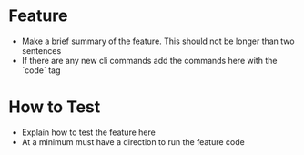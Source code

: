 # Feature
* Make a brief summary of the feature. This should not be longer than two sentences
* If there are any new cli commands add the commands here with the \`code\` tag

# How to Test
* Explain how to test the feature here
* At a minimum must have a direction to run the feature code
